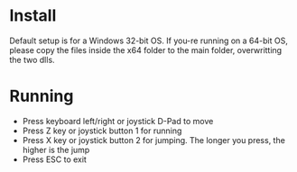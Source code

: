 Install
=======================================================================
Default setup is for a Windows 32-bit OS. If you-re running on a 64-bit OS, please copy the files inside the x64 folder to the main folder, overwritting the two dlls.

Running
========================================================================
* Press keyboard left/right or joystick D-Pad to move
* Press Z key or joystick button 1 for running
* Press X key or joystick button 2 for jumping. The longer you press, the higher is the jump
* Press ESC to exit